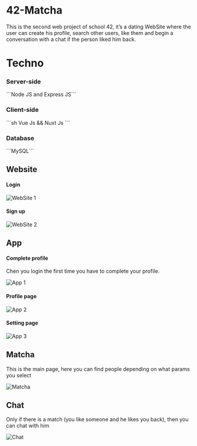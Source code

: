 # 42-Matcha
This is the second web project of school 42, it’s a dating WebSite where the user can create his profile, search other users, like them and begin a conversation with a chat if the person liked him back.

<h1>Techno</h1>
<h3>Server-side</h3>
```Node JS and Express JS```
<h3>Client-side</h3>
```sh
Vue Js && Nuxt Js
```
<h3>Database</h3>
```MySQL```
<h2>Website</h2>
<h4>Login</h4>

![WebSite 1](https://github.com/Elliop/42-Matcha/blob/main/Matcha/frontend/static/Matcha-1.png?raw=true)
<h4>Sign up</h4>

![WebSite 2](https://github.com/Elliop/42-Matcha/blob/main/Matcha/frontend/static/Matcha-2.png?raw=true)

<h2>App</h2>
<h4>Complete profile</h4>
<p>Chen you login the first time you have to complete your profile.</p>

![App 1](https://github.com/Elliop/42-Matcha/blob/main/Matcha/frontend/static/Matcha-3.png?raw=true)
<h4>Profile page</h4>

![App 2](https://github.com/Elliop/42-Matcha/blob/main/Matcha/frontend/static/Matcha-4.png?raw=true)
<h4>Setting page</h4>

![App 3](https://github.com/Elliop/42-Matcha/blob/main/Matcha/frontend/static/Matcha-5.png?raw=true)
<h2>Matcha</h2>
<p>This is the main page, here you can find people depending on what params you select</p>

![Matcha](https://github.com/Elliop/42-Matcha/blob/main/Matcha/frontend/static/Matcha-6.png?raw=true)

<h2>Chat</h2>
<p>Only if there is a match (you like someone and he likes you back), then you can chat with him</p>

![Chat](https://github.com/Elliop/42-Matcha/blob/main/Matcha/frontend/static/Matcha-7.png?raw=true)